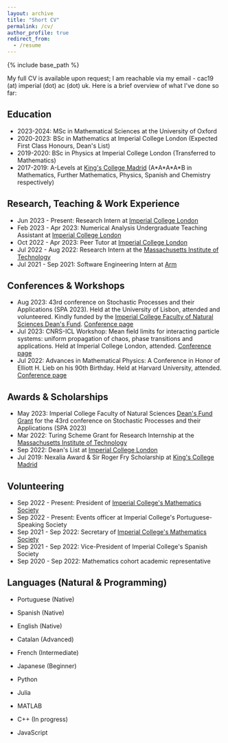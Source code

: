 ```yaml
---
layout: archive
title: "Short CV"
permalink: /cv/
author_profile: true
redirect_from:
  - /resume
---
```


{% include base_path %}

My full CV is available upon request; I am reachable via my email - cac19 (at) imperial (dot) ac (dot) uk. Here is a brief overview of what I've done so far: 

Education
------
- 2023-2024: MSc in Mathematical Sciences at the University of Oxford
- 2020-2023: BSc in Mathematics at Imperial College London (Expected First Class Honours, Dean's List)
- 2019-2020: BSc in Physics at Imperial College London (Transferred to Mathematics)
- 2017-2019: A-Levels at [King's College Madrid](https://www.kingscollegeschools.org/) (A\*A\*A\*A\*B in Mathematics, Further Mathematics, Physics, Spanish and Chemistry respectively)

Research, Teaching & Work Experience
------
- Jun 2023 - Present: Research Intern at [Imperial College London](https://www.imperial.ac.uk/)
- Feb 2023 - Apr 2023: Numerical Analysis Undergraduate Teaching Assistant at [Imperial College London](https://www.imperial.ac.uk/)
- Oct 2022 - Apr 2023: Peer Tutor at [Imperial College London](https://www.imperial.ac.uk/)
- Jul 2022 - Aug 2022: Research Intern at the [Massachusetts Institute of Technology](https://www.mit.edu/)
- Jul 2021 - Sep 2021: Software Engineering Intern at [Arm](https://www.arm.com/)

Conferences & Workshops
------

- Aug 2023: 43rd conference on Stochastic Processes and their Applications (SPA 2023). Held at the University of Lisbon, attended and volunteered. Kindly funded by the [Imperial College Faculty of Natural Sciences Dean's Fund](https://www.imperial.ac.uk/natural-sciences/education-and-teaching/fons-deans-fund/). [Conference page](https://www.spa2023.org/)
- Jul 2023: CNRS-ICL Workshop: Mean field limits for interacting particle systems: uniform propagation of chaos, phase transitions and applications. Held at Imperial College London, attended. [Conference page](https://www.imperial.ac.uk/events/163582/cnrs-icl-workshop-mean-field-limits-for-interacting-particle-systems-uniform-propagation-of-chaos-phase-transitions-and-applications/)
- Jul 2022: Advances in Mathematical Physics: A Conference in Honor of Elliott H. Lieb on his 90th Birthday. Held at Harvard University, attended. [Conference page](https://www.math.harvard.edu/event/conference-mathematics-of-statistical-mechanics-and-quantum-physics/)

Awards & Scholarships
------
- May 2023: Imperial College Faculty of Natural Sciences [Dean's Fund Grant](https://www.imperial.ac.uk/natural-sciences/education-and-teaching/fons-deans-fund/) for the 43rd conference on Stochastic Processes and their Applications (SPA 2023)
- Mar 2022: Turing Scheme Grant for Research Internship at the [Massachusetts Institute of Technology](https://www.mit.edu/)
- Sep 2022: Dean's List at [Imperial College London](https://www.imperial.ac.uk/)
- Jul 2019: Nexalia Award & Sir Roger Fry Scholarship at [King's College Madrid](https://www.kingscollegeschools.org/)

Volunteering
------
- Sep 2022 - Present: President of [Imperial College's Mathematics Society](https://www.imperialmathsoc.com/)
- Sep 2022 - Present: Events officer at Imperial College's Portuguese-Speaking Society
- Sep 2021 - Sep 2022: Secretary of [Imperial College's Mathematics Society](https://www.imperialmathsoc.com/)
- Sep 2021 - Sep 2022: Vice-President of Imperial College's Spanish Society
- Sep 2020 - Sep 2022: Mathematics cohort academic representative

Languages (Natural & Programming)
------
- Portuguese (Native)
- Spanish (Native)
- English (Native)
- Catalan (Advanced)
- French (Intermediate)
- Japanese (Beginner)

- Python
- Julia
- MATLAB
- C++ (In progress)
- JavaScript

